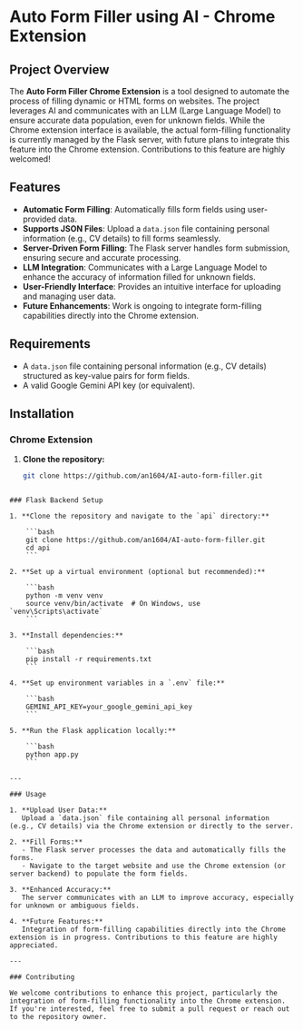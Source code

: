 # Auto Form Filler using AI - Chrome Extension

## Project Overview

The **Auto Form Filler Chrome Extension** is a tool designed to automate the process of filling dynamic or HTML forms on websites. The project leverages AI and communicates with an LLM (Large Language Model) to ensure accurate data population, even for unknown fields. While the Chrome extension interface is available, the actual form-filling functionality is currently managed by the Flask server, with future plans to integrate this feature into the Chrome extension. Contributions to this feature are highly welcomed!

## Features

- **Automatic Form Filling**: Automatically fills form fields using user-provided data.
- **Supports JSON Files**: Upload a `data.json` file containing personal information (e.g., CV details) to fill forms seamlessly.
- **Server-Driven Form Filling**: The Flask server handles form submission, ensuring secure and accurate processing.
- **LLM Integration**: Communicates with a Large Language Model to enhance the accuracy of information filled for unknown fields.
- **User-Friendly Interface**: Provides an intuitive interface for uploading and managing user data.
- **Future Enhancements**: Work is ongoing to integrate form-filling capabilities directly into the Chrome extension.

## Requirements

- A `data.json` file containing personal information (e.g., CV details) structured as key-value pairs for form fields.
- A valid Google Gemini API key (or equivalent).

## Installation

### Chrome Extension

1. **Clone the repository:**
   ```bash
   git clone https://github.com/an1604/AI-auto-form-filler.git
```

### Flask Backend Setup

1. **Clone the repository and navigate to the `api` directory:**

    ```bash
    git clone https://github.com/an1604/AI-auto-form-filler.git
    cd api
    ```

2. **Set up a virtual environment (optional but recommended):**

    ```bash
    python -m venv venv
    source venv/bin/activate  # On Windows, use `venv\Scripts\activate`
    ```

3. **Install dependencies:**

    ```bash
    pip install -r requirements.txt
    ```

4. **Set up environment variables in a `.env` file:**

    ```bash
    GEMINI_API_KEY=your_google_gemini_api_key
    ```

5. **Run the Flask application locally:**

    ```bash
    python app.py
    ```

---

### Usage

1. **Upload User Data:**  
   Upload a `data.json` file containing all personal information (e.g., CV details) via the Chrome extension or directly to the server.

2. **Fill Forms:**  
   - The Flask server processes the data and automatically fills the forms.  
   - Navigate to the target website and use the Chrome extension (or server backend) to populate the form fields.

3. **Enhanced Accuracy:**  
   The server communicates with an LLM to improve accuracy, especially for unknown or ambiguous fields.

4. **Future Features:**  
   Integration of form-filling capabilities directly into the Chrome extension is in progress. Contributions to this feature are highly appreciated.

---

### Contributing

We welcome contributions to enhance this project, particularly the integration of form-filling functionality into the Chrome extension. If you're interested, feel free to submit a pull request or reach out to the repository owner.

